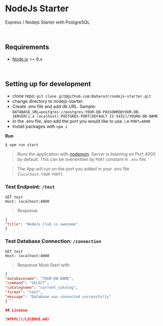 # NodeJs Starter

Express / Nodejs Starter with PostgreSQL

<br />

## Requirements

- [Node.js](https://nodejs.org/) >= 6.x

<br />

## Setting up for development

- clone repo: `git clone git@github.com:BaharaJr/nodejs-starter.git`
- change directory to nodejs-starter:
- Create .env file and add db URL. Sample: `DATABASE_URL=postgres://postgres:YOUR-DB-PASSOWRD@YOUR-DB-SERVER(i.e localhost):POSTGRES-PORT(DEFAULT IS 5432)/YOUR0-DB-NAME `
- In the .env file, also add the port you would like to use. i.e `PORT=4000`
- Install packages with `npm i`
  <br />

**Run**

```bash
$ npm run start
```

> Runs the application with [nodemon]("https://nodemon.io/"). Server is listening on Port 4000 by default. This can be overwritten by `PORT` constant in `.env` file.

> The App will run on the port you added in your .env file (`localhost:YOUR-PORT`)

### Test Endpoint: `/test`

```
GET test
Host: localhost:4000
```

> Response

```JSON
{
"title": "NodeJs Club is awesome"
}
```

### Test Database Connection: `/connection`

```
GET test
Host: localhost:4000
```

> Response Must Start with

````JSON
{
"databasename": "YOUR-DB-NAME",
"command": "SELECT",
"catalogname": "current_catalog",
"format": "text",
"message": "Database was connected successfully"
}```

## License

[WTFPL](/LICENSE.md)
````
